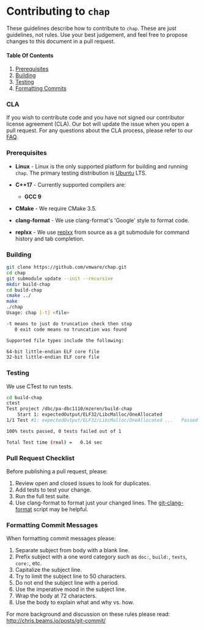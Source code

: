 # Contributing to `chap`

These guidelines describe how to contribute to `chap`. These are just
guidelines, not rules. Use your best judgement, and feel free to propose changes
to this document in a pull request.

#### Table Of Contents

1. [Prerequisites](#prerequisites)
1. [Building](#building)
1. [Testing](#testing)
1. [Formatting Commits](#formatting-commits)

### CLA

If you wish to contribute code and you have not signed our contributor license
agreement (CLA). Our bot will update the issue when you open a pull request. For
any questions about the CLA process, please refer to our
[FAQ](https://cla.vmware.com/faq).

### Prerequisites

* __Linux__ - Linux is the only supported platform for building and running
  `chap`. The primary testing distribution is [Ubuntu](www.ubuntu.com) LTS.

* __C++17__ - Currently supported compilers are:
  * __GCC 9__ 

* __CMake__ - We require CMake 3.5.

* __clang-format__ - We use clang-format's 'Google' style to format code.

* __replxx__ - We use [replxx](https://github.com/AmokHuginnsson/replxx) from
    source as a git submodule for command history and tab completion.

### Building

```bash
git clone https://github.com/vmware/chap.git
cd chap
git submodule update --init --recursive
mkdir build-chap
cd build-chap
cmake ../
make
./chap
Usage: chap [-t] <file>

-t means to just do truncation check then stop
   0 exit code means no truncation was found

Supported file types include the following:

64-bit little-endian ELF core file
32-bit little-endian ELF core file
```

### Testing

We use CTest to run tests.
```bash
cd build-chap
ctest
Test project /dbc/pa-dbc1110/mzeren/build-chap
    Start 1: expectedOutput/ELF32/LibcMalloc/OneAllocated
1/1 Test #1: expectedOutput/ELF32/LibcMalloc/OneAllocated ...   Passed    0.14 sec

100% tests passed, 0 tests failed out of 1

Total Test time (real) =   0.14 sec
```

### Pull Request Checklist

Before publishing a pull request, please:

1. Review open and closed issues to look for duplicates.
1. Add tests to test your change.
1. Run the full test suite.
1. Use clang-format to format just your changed lines.
   The [git-clang-format](https://github.com/llvm-mirror/clang/blob/master/tools/clang-format/git-clang-format)
   script may be helpful.

### Formatting Commit Messages

When formatting commit messages please:
1. Separate subject from body with a blank line.
1. Prefix subject with a one word category such as `doc:`, `build:`, `tests`,
   `core:`, etc.
3. Capitalize the subject line.
2. Try to limit the subject line to 50 characters.
4. Do not end the subject line with a period.
5. Use the imperative mood in the subject line.
6. Wrap the body at 72 characters.
7. Use the body to explain what and why vs. how.

For more background and discussion on these rules please read:
http://chris.beams.io/posts/git-commit/

